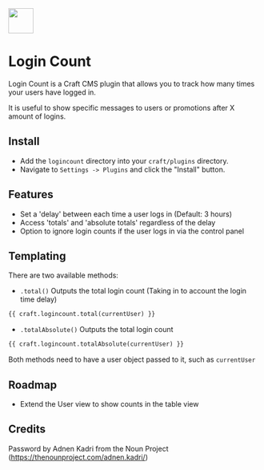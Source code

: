 <img src="https://github.com/bymayo/login-count/raw/master/screenshots/icon.png" width="50">

# Login Count

Login Count is a Craft CMS plugin that allows you to track how many times your users have logged in. 

It is useful to show specific messages to users or promotions after X amount of logins.

## Install

- Add the `logincount` directory into your `craft/plugins` directory.
- Navigate to `Settings -> Plugins` and click the "Install" button.

## Features

- Set a 'delay' between each time a user logs in (Default: 3 hours)
- Access 'totals' and 'absolute totals' regardless of the delay
- Option to ignore login counts if the user logs in via the control panel
 
## Templating

There are two available methods:

- `.total()` Outputs the total login count (Taking in to account the login time delay)

```HTML
{{ craft.logincount.total(currentUser) }}
```

- `.totalAbsolute()` Outputs the total login count

```HTML
{{ craft.logincount.totalAbsolute(currentUser) }}
```

Both methods need to have a user object passed to it, such as `currentUser`

## Roadmap

- Extend the User view to show counts in the table view

## Credits

Password by Adnen Kadri from the Noun Project (https://thenounproject.com/adnen.kadri/)